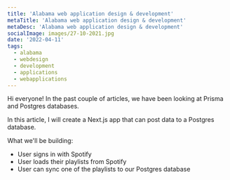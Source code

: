 ```yaml
---
title: 'Alabama web application design & development'
metaTitle: 'Alabama web application design & development'
metaDesc: 'Alabama web application design & development'
socialImage: images/27-10-2021.jpg
date: '2022-04-11'
tags:
  - alabama
  - webdesign
  - development
  - applications
  - webapplications
---
```


Hi everyone! In the past couple of articles, we have been looking at Prisma and Postgres databases.

In this article, I will create a Next.js app that can post data to a Postgres database.

What we'll be building:

- User signs in with Spotify
- User loads their playlists from Spotify
- User can sync one of the playlists to our Postgres database
